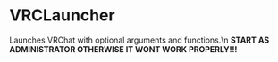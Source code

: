 # VRCLauncher
Launches VRChat with optional arguments and functions.\n
**START AS ADMINISTRATOR OTHERWISE IT WONT WORK PROPERLY!!!**
